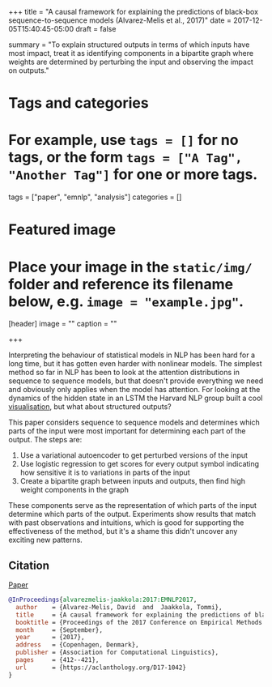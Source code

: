 +++
title = "A causal framework for explaining the predictions of black-box sequence-to-sequence models (Alvarez-Melis et al., 2017)"
date = 2017-12-05T15:40:45-05:00
draft = false

summary = "To explain structured outputs in terms of which inputs have most impact, treat it as identifying components in a bipartite graph where weights are determined by perturbing the input and observing the impact on outputs."

# Tags and categories
# For example, use `tags = []` for no tags, or the form `tags = ["A Tag", "Another Tag"]` for one or more tags.
tags = ["paper", "emnlp", "analysis"]
categories = []

# Featured image
# Place your image in the `static/img/` folder and reference its filename below, e.g. `image = "example.jpg"`.
[header]
image = ""
caption = ""

+++

Interpreting the behaviour of statistical models in NLP has been hard for a long time, but it has gotten even harder with nonlinear models.
The simplest method so far in NLP has been to look at the attention distributions in sequence to sequence models, but that doesn't provide everything we need and obviously only applies when the model has attention.
For looking at the dynamics of the hidden state in an LSTM the Harvard NLP group built a cool [visualisation](http://lstm.seas.harvard.edu/), but what about structured outputs?

This paper considers sequence to sequence models and determines which parts of the input were most important for determining each part of the output.
The steps are:

1. Use a variational autoencoder to get perturbed versions of the input
2. Use logistic regression to get scores for every output symbol indicating how sensitive it is to variations in parts of the input
3. Create a bipartite graph between inputs and outputs, then find high weight components in the graph

These components serve as the representation of which parts of the input determine which parts of the output.
Experiments show results that match with past observations and intuitions, which is good for supporting the effectiveness of the method, but it's a shame this didn't uncover any exciting new patterns.

## Citation

[Paper](https://aclanthology.org/D17-1042)

```bibtex
@InProceedings{alvarezmelis-jaakkola:2017:EMNLP2017,
  author    = {Alvarez-Melis, David  and  Jaakkola, Tommi},
  title     = {A causal framework for explaining the predictions of black-box sequence-to-sequence models},
  booktitle = {Proceedings of the 2017 Conference on Empirical Methods in Natural Language Processing},
  month     = {September},
  year      = {2017},
  address   = {Copenhagen, Denmark},
  publisher = {Association for Computational Linguistics},
  pages     = {412--421},
  url       = {https://aclanthology.org/D17-1042}
}
```
